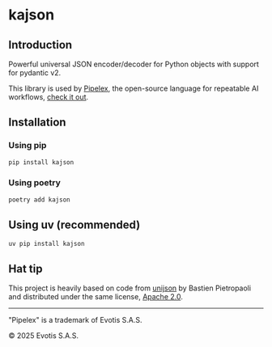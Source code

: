 # kajson

## Introduction

Powerful universal JSON encoder/decoder for Python objects with support for pydantic v2.

This library is used by [Pipelex](https://github.com/Pipelex/pipelex), the open-source language for repeatable AI workflows, [check it out](https://github.com/Pipelex/pipelex).

## Installation

### Using pip

```bash
pip install kajson
```

### Using poetry

```bash
poetry add kajson
```

## Using uv (recommended)

```bash
uv pip install kajson
```

## Hat tip

This project is heavily based on code from [unijson](https://github.com/bpietropaoli/unijson) by Bastien Pietropaoli and distributed under the same license, [Apache 2.0](LICENSE).

---

"Pipelex" is a trademark of Evotis S.A.S.

© 2025 Evotis S.A.S.
